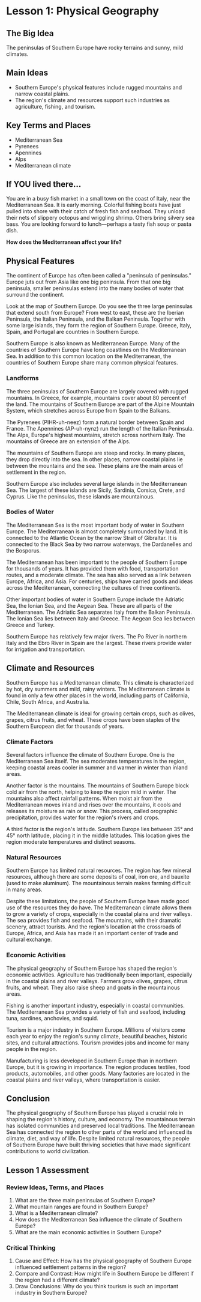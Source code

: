 # Lesson 1: Physical Geography

## The Big Idea
The peninsulas of Southern Europe have rocky terrains and sunny, mild climates.

## Main Ideas
- Southern Europe's physical features include rugged mountains and narrow coastal plains.
- The region's climate and resources support such industries as agriculture, fishing, and tourism.

## Key Terms and Places
- Mediterranean Sea
- Pyrenees
- Apennines
- Alps
- Mediterranean climate

## If YOU lived there...
You are in a busy fish market in a small town on the coast of Italy, near the Mediterranean Sea. It is early morning. Colorful fishing boats have just pulled into shore with their catch of fresh fish and seafood. They unload their nets of slippery octopus and wriggling shrimp. Others bring silvery sea bass. You are looking forward to lunch—perhaps a tasty fish soup or pasta dish.

**How does the Mediterranean affect your life?**

## Physical Features

The continent of Europe has often been called a "peninsula of peninsulas." Europe juts out from Asia like one big peninsula. From that one big peninsula, smaller peninsulas extend into the many bodies of water that surround the continent.

Look at the map of Southern Europe. Do you see the three large peninsulas that extend south from Europe? From west to east, these are the Iberian Peninsula, the Italian Peninsula, and the Balkan Peninsula. Together with some large islands, they form the region of Southern Europe. Greece, Italy, Spain, and Portugal are countries in Southern Europe.

Southern Europe is also known as Mediterranean Europe. Many of the countries of Southern Europe have long coastlines on the Mediterranean Sea. In addition to this common location on the Mediterranean, the countries of Southern Europe share many common physical features.

### Landforms

The three peninsulas of Southern Europe are largely covered with rugged mountains. In Greece, for example, mountains cover about 80 percent of the land. The mountains of Southern Europe are part of the Alpine Mountain System, which stretches across Europe from Spain to the Balkans.

The Pyrenees (PIHR-uh-neez) form a natural border between Spain and France. The Apennines (AP-uh-nynz) run the length of the Italian Peninsula. The Alps, Europe's highest mountains, stretch across northern Italy. The mountains of Greece are an extension of the Alps.

The mountains of Southern Europe are steep and rocky. In many places, they drop directly into the sea. In other places, narrow coastal plains lie between the mountains and the sea. These plains are the main areas of settlement in the region.

Southern Europe also includes several large islands in the Mediterranean Sea. The largest of these islands are Sicily, Sardinia, Corsica, Crete, and Cyprus. Like the peninsulas, these islands are mountainous.

### Bodies of Water

The Mediterranean Sea is the most important body of water in Southern Europe. The Mediterranean is almost completely surrounded by land. It is connected to the Atlantic Ocean by the narrow Strait of Gibraltar. It is connected to the Black Sea by two narrow waterways, the Dardanelles and the Bosporus.

The Mediterranean has been important to the people of Southern Europe for thousands of years. It has provided them with food, transportation routes, and a moderate climate. The sea has also served as a link between Europe, Africa, and Asia. For centuries, ships have carried goods and ideas across the Mediterranean, connecting the cultures of three continents.

Other important bodies of water in Southern Europe include the Adriatic Sea, the Ionian Sea, and the Aegean Sea. These are all parts of the Mediterranean. The Adriatic Sea separates Italy from the Balkan Peninsula. The Ionian Sea lies between Italy and Greece. The Aegean Sea lies between Greece and Turkey.

Southern Europe has relatively few major rivers. The Po River in northern Italy and the Ebro River in Spain are the largest. These rivers provide water for irrigation and transportation.

## Climate and Resources

Southern Europe has a Mediterranean climate. This climate is characterized by hot, dry summers and mild, rainy winters. The Mediterranean climate is found in only a few other places in the world, including parts of California, Chile, South Africa, and Australia.

The Mediterranean climate is ideal for growing certain crops, such as olives, grapes, citrus fruits, and wheat. These crops have been staples of the Southern European diet for thousands of years.

### Climate Factors

Several factors influence the climate of Southern Europe. One is the Mediterranean Sea itself. The sea moderates temperatures in the region, keeping coastal areas cooler in summer and warmer in winter than inland areas.

Another factor is the mountains. The mountains of Southern Europe block cold air from the north, helping to keep the region mild in winter. The mountains also affect rainfall patterns. When moist air from the Mediterranean moves inland and rises over the mountains, it cools and releases its moisture as rain or snow. This process, called orographic precipitation, provides water for the region's rivers and crops.

A third factor is the region's latitude. Southern Europe lies between 35° and 45° north latitude, placing it in the middle latitudes. This location gives the region moderate temperatures and distinct seasons.

### Natural Resources

Southern Europe has limited natural resources. The region has few mineral resources, although there are some deposits of coal, iron ore, and bauxite (used to make aluminum). The mountainous terrain makes farming difficult in many areas.

Despite these limitations, the people of Southern Europe have made good use of the resources they do have. The Mediterranean climate allows them to grow a variety of crops, especially in the coastal plains and river valleys. The sea provides fish and seafood. The mountains, with their dramatic scenery, attract tourists. And the region's location at the crossroads of Europe, Africa, and Asia has made it an important center of trade and cultural exchange.

### Economic Activities

The physical geography of Southern Europe has shaped the region's economic activities. Agriculture has traditionally been important, especially in the coastal plains and river valleys. Farmers grow olives, grapes, citrus fruits, and wheat. They also raise sheep and goats in the mountainous areas.

Fishing is another important industry, especially in coastal communities. The Mediterranean Sea provides a variety of fish and seafood, including tuna, sardines, anchovies, and squid.

Tourism is a major industry in Southern Europe. Millions of visitors come each year to enjoy the region's sunny climate, beautiful beaches, historic sites, and cultural attractions. Tourism provides jobs and income for many people in the region.

Manufacturing is less developed in Southern Europe than in northern Europe, but it is growing in importance. The region produces textiles, food products, automobiles, and other goods. Many factories are located in the coastal plains and river valleys, where transportation is easier.

## Conclusion

The physical geography of Southern Europe has played a crucial role in shaping the region's history, culture, and economy. The mountainous terrain has isolated communities and preserved local traditions. The Mediterranean Sea has connected the region to other parts of the world and influenced its climate, diet, and way of life. Despite limited natural resources, the people of Southern Europe have built thriving societies that have made significant contributions to world civilization.

## Lesson 1 Assessment

### Review Ideas, Terms, and Places
1. What are the three main peninsulas of Southern Europe?
2. What mountain ranges are found in Southern Europe?
3. What is a Mediterranean climate?
4. How does the Mediterranean Sea influence the climate of Southern Europe?
5. What are the main economic activities in Southern Europe?

### Critical Thinking
1. Cause and Effect: How has the physical geography of Southern Europe influenced settlement patterns in the region?
2. Compare and Contrast: How might life in Southern Europe be different if the region had a different climate?
3. Draw Conclusions: Why do you think tourism is such an important industry in Southern Europe?